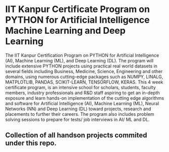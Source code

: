 # IIT Kanpur Certificate Program on PYTHON for Artificial Intelligence Machine Learning and Deep Learning

The IIT Kanpur Certification Program on PYTHON for Artificial Intelligence (AI), Machine Learning (ML), and Deep Learning (DL). The program will include extensive PYTHON projects using practical real world datasets in several fields including Business, Medicine, Science, Engineering and other domains, using numerous cutting-edge packages such as NUMPY, LINALG, MATPLOTLIB, PANDAS, SCIKIT-LEARN, TENSORFLOW, KERAS. This 4 week certificate program, is an intensive school for scholars, students, faculty members, industry professionals and R&D staff aspiring to get an in-depth exposure and learn hands-on implementation of the cutting edge algorithms and software for Artificial Intelligence (AI), Machine Learning (ML), Neural Networks (NN) and Deep Learning (DL) toward projects, research and placements to further their careers. The program also includes problem solving sessions to prepare for tests/ job interviews in AI/ ML and DL.

## Collection of all handson projects commited under this repo.


